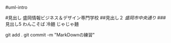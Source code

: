 #uml-intro

#見出し
盛岡情報ビジネス＆デザイン専門学校
##見出し２
*盛岡市中央通り*
###見出し5
わんこそば
冷麺
じゃじゃ麺

git add .
git commit -m "MarkDownの練習"
